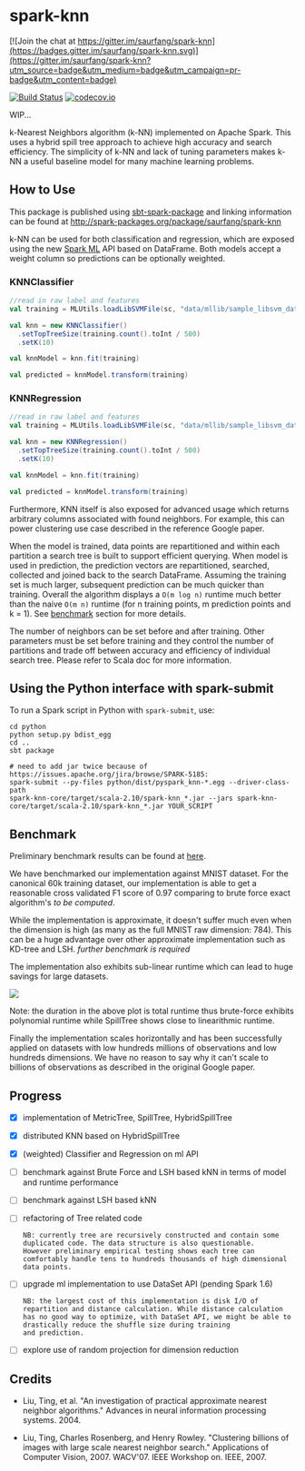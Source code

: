 # spark-knn

[![Join the chat at https://gitter.im/saurfang/spark-knn](https://badges.gitter.im/saurfang/spark-knn.svg)](https://gitter.im/saurfang/spark-knn?utm_source=badge&utm_medium=badge&utm_campaign=pr-badge&utm_content=badge)

[![Build Status](https://travis-ci.org/saurfang/spark-knn.svg)](https://travis-ci.org/saurfang/spark-knn)
[![codecov.io](http://codecov.io/github/saurfang/spark-knn/coverage.svg?branch=master)](http://codecov.io/github/saurfang/spark-knn?branch=master)

WIP...

k-Nearest Neighbors algorithm (k-NN) implemented on Apache Spark. This uses a hybrid spill tree approach to
achieve high accuracy and search efficiency. The simplicity of k-NN and lack of tuning parameters makes k-NN
a useful baseline model for many machine learning problems.

## How to Use

This package is published using [sbt-spark-package](https://github.com/databricks/sbt-spark-package) and 
linking information can be found at http://spark-packages.org/package/saurfang/spark-knn

k-NN can be used for both classification and regression, which are exposed using the new [Spark ML](http://spark.apache.org/docs/latest/ml-guide.html) 
API based on DataFrame. Both models accept a weight column so predictions can be optionally weighted.

### KNNClassifier

```scala
//read in raw label and features
val training = MLUtils.loadLibSVMFile(sc, "data/mllib/sample_libsvm_data.txt").toDF()

val knn = new KNNClassifier()
  .setTopTreeSize(training.count().toInt / 500)
  .setK(10)

val knnModel = knn.fit(training)

val predicted = knnModel.transform(training)
```

### KNNRegression

```scala
//read in raw label and features
val training = MLUtils.loadLibSVMFile(sc, "data/mllib/sample_libsvm_data.txt").toDF()

val knn = new KNNRegression()
  .setTopTreeSize(training.count().toInt / 500)
  .setK(10)

val knnModel = knn.fit(training)

val predicted = knnModel.transform(training)
```

Furthermore, KNN itself is also exposed for advanced usage which returns arbitrary columns associated with found neighbors.
For example, this can power clustering use case described in the reference Google paper.

When the model is trained, data points are repartitioned and within each partition a search tree is built to support
 efficient querying. When model is used in prediction, the prediction vectors are repartitioned, searched, collected and
 joined back to the search DataFrame. Assuming the training set is much larger, subsequent prediction can be much quicker
 than training. Overall the algorithm displays a `O(m log n)` runtime much better than the naive `O(m n)`
 runtime (for n training points, m prediction points and k = 1). See [benchmark](#benchmark) section for more details.
 
The number of neighbors can be set before and after training. Other parameters must be set before training and they control
the number of partitions and trade off between accuracy and efficiency of individual search tree. 
Please refer to Scala doc for more information.

## Using the Python interface with spark-submit

To run a Spark script in Python with `spark-submit`, use:

```
cd python
python setup.py bdist_egg
cd ..
sbt package

# need to add jar twice because of https://issues.apache.org/jira/browse/SPARK-5185:
spark-submit --py-files python/dist/pyspark_knn-*.egg --driver-class-path 
spark-knn-core/target/scala-2.10/spark-knn_*.jar --jars spark-knn-core/target/scala-2.10/spark-knn_*.jar YOUR_SCRIPT
```

## Benchmark

Preliminary benchmark results can be found at [here](data/mnist/benchmark.md).

We have benchmarked our implementation against MNIST dataset. For the canonical 60k training dataset, our implementation
 is able to get a reasonable cross validated F1 score of 0.97 comparing to brute force exact algorithm's *to be computed*.

While the implementation is approximate, it doesn't suffer much even when the dimension is high (as many as the full MNIST
raw dimension: 784). This can be a huge advantage over other approximate implementation such as KD-tree and LSH. *further
benchmark is required*

The implementation also exhibits sub-linear runtime which can lead to huge savings for large datasets.

![](data/mnist/benchmark.png)

Note: the duration in the above plot is total runtime thus brute-force exhibits polynomial runtime while SpillTree shows
close to linearithmic runtime.
 
Finally the implementation scales horizontally and has been successfully applied on datasets with low hundreds millions of 
observations and low hundreds dimensions. We have no reason to say why it can't scale to billions of observations as described
in the original Google paper.


## Progress

- [x] implementation of MetricTree, SpillTree, HybridSpillTree
- [x] distributed KNN based on HybridSpillTree
- [x] \(weighted\) Classifier and Regression on ml API
- [ ] benchmark against Brute Force and LSH based kNN in terms of model and runtime performance
- [ ] benchmark against LSH based kNN
- [ ] refactoring of Tree related code

      NB: currently tree are recursively constructed and contain some duplicated code. The data structure is also questionable.
      However preliminary empirical testing shows each tree can comfortably handle tens to hundreds thousands of high dimensional data points.
- [ ] upgrade ml implementation to use DataSet API (pending Spark 1.6)

      NB: the largest cost of this implementation is disk I/O of repartition and distance calculation. While distance calculation
      has no good way to optimize, with DataSet API, we might be able to drastically reduce the shuffle size during training
      and prediction.
- [ ] explore use of random projection for dimension reduction

## Credits

- Liu, Ting, et al. 
"An investigation of practical approximate nearest neighbor algorithms." 
Advances in neural information processing systems. 2004.

- Liu, Ting, Charles Rosenberg, and Henry Rowley. 
"Clustering billions of images with large scale nearest neighbor search." 
Applications of Computer Vision, 2007. WACV'07. IEEE Workshop on. IEEE, 2007.
